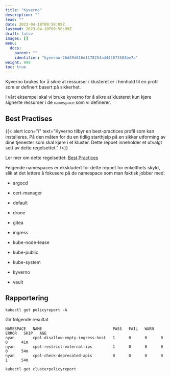 ```yaml
---
title: "Kyverno"
description: ""
lead: ""
date: 2023-04-18T09:58:09Z
lastmod: 2023-04-18T09:58:09Z
draft: false
images: []
menu:
  docs:
    parent: ""
    identifier: "kyverno-26d49d616d1178254ad443073584be7a"
weight: 999
toc: true
---
```


Kyverno brukes for å sikre at ressurser i klusteret er i henhold til en profil som er definert basert på sikkerhet.

I vårt eksempel skal vi bruke kyverno for å sikre at klusteret kun kjøre signerte ressurser i de `namespace` som vi definerer.

## Best Practises
{{< alert icon="ℹ️" text="Kyverno tilbyr en best-practices profil som kan installeres. På den måten for du en tidlig starthjelp på en sikker utforming av dine tjenester som skal kjøre i et kluster. Dette repoet inneholder et utvalgt sett av dette regelsettet." />}}

Ler mer om dette regelsettet: [Best Practices](https://github.com/kyverno/policies/best-practices)

Følgende namespaces er ekskludert for dette repoet for enkelthets skyld, slik at det lettere å fokusere på de namespace som man faktisk jobber med:
- argocd
- cert-manager
- default
- drone
- gitea
- ingress
- kube-node-lease
- kube-public
- kube-system
- kyverno

- vault

## Rapportering
```shell
kubectl get policyreport -A
```
Gir følgende resultat
```shell
NAMESPACE   NAME                               PASS   FAIL   WARN   ERROR   SKIP   AGE
nyan        cpol-disallow-empty-ingress-host   1      0      0      0       0      41m
nyan        cpol-restrict-external-ips         1      0      0      0       0      54m
nyan        cpol-check-deprecated-apis         0      0      0      0       1      54m
```

```shell
kubectl get clusterpolicyreport
```